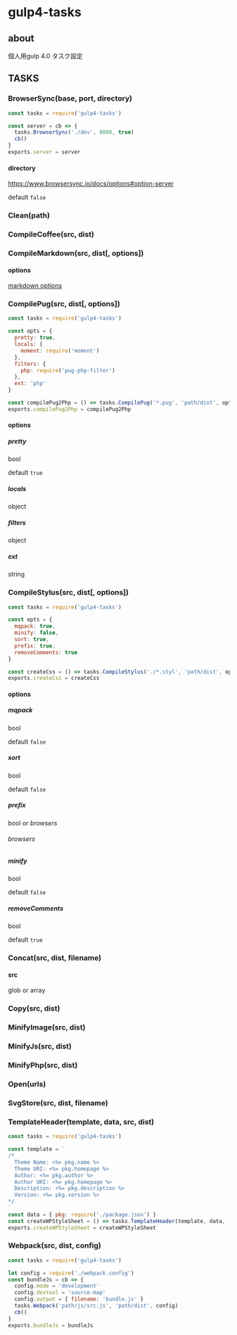 # gulp4-tasks

## about

個人用gulp 4.0 タスク設定

## TASKS

### BrowserSync(base, port, directory)

```gulpfile.js
const tasks = require('gulp4-tasks')

const server = cb => {
  tasks.BrowserSync('./dev', 8080, true)
  cb()
}
exports.server = server
```

#### directory

https://www.browsersync.io/docs/options#option-server

default `false`

### Clean(path)

### CompileCoffee(src, dist)

### CompileMarkdown(src, dist[, options])

#### options

[markdown options](https://marked.js.org/#/USING_ADVANCED.md)

### CompilePug(src, dist[, options])

```gulpfile.js
const tasks = require('gulp4-tasks')

const opts = {
  pretty: true,
  locals: {
    moment: require('moment')
  },
  filters: {
    php: require('pug-php-filter')
  },
  ext: 'php'
}

const compilePug2Php = () => tasks.CompilePug('*.pug', 'path/dist', opts)
exports.compilePug2Php = compilePug2Php
```

#### options

##### pretty

bool

default `true`

##### locals

object

##### filters

object

##### ext

string

### CompileStylus(src, dist[, options])

```gulpfile.js
const tasks = require('gulp4-tasks')

const opts = {
  mqpack: true,
  minify: false,
  sort: true,
  prefix: true,
  removeComments: true
}

const createCss = () => tasks.CompileStylus('./*.styl', 'path/dist', opts)
exports.createCss = createCss
```

#### options

##### mqpack

bool

default `false`


##### sort

bool

default `false`

##### prefix

bool or *browsers*

###### browsers

##### minify

bool

default `false`

##### removeComments

bool

default `true`

### Concat(src, dist, filename)

#### src

glob or array

### Copy(src, dist)

### MinifyImage(src, dist)

### MinifyJs(src, dist)

### MinifyPhp(src, dist)

### Open(urls)

### SvgStore(src, dist, filename)

### TemplateHeader(template, data, src, dist)

```gulpfile.js
const tasks = require('gulp4-tasks')

const template = `
/*
  Theme Name: <%= pkg.name %>
  Theme URI: <%= pkg.homepage %>
  Author: <%= pkg.author %>
  Author URI: <%= pkg.homepage %>
  Description: <%= pkg.description %>
  Version: <%= pkg.version %>
*/
`
const data = { pkg: require('./package.json') }
const createWPStyleSheet = () => tasks.TemplateHeader(template, data, 'style.css', 'path/dist')
exports.createWPStyleSheet = createWPStyleSheet
```

### Webpack(src, dist, config)

```gulpfile.js
const tasks = require('gulp4-tasks')

let config = require('./webpack.config')
const bundleJs = cb => {
  config.mode = 'development'
  config.devtool = 'source-map'
  config.output = { filename: 'bundle.js' }
  tasks.Webpack('path/js/src.js', 'path/dist', config)
  cb()
}
exports.bundleJs = bundleJs
```
